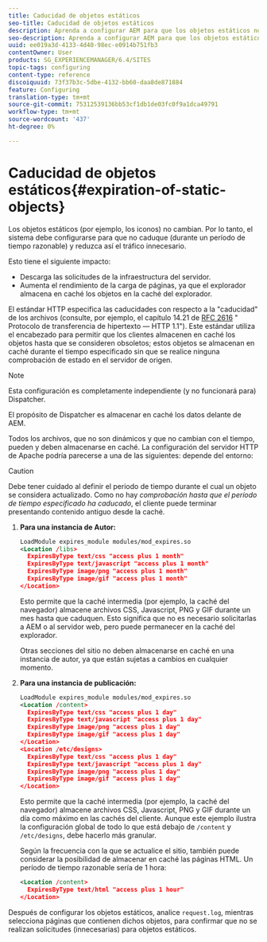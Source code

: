 ```yaml
---
title: Caducidad de objetos estáticos
seo-title: Caducidad de objetos estáticos
description: Aprenda a configurar AEM para que los objetos estáticos no caduquen (durante un período de tiempo razonable).
seo-description: Aprenda a configurar AEM para que los objetos estáticos no caduquen (durante un período de tiempo razonable).
uuid: ee019a3d-4133-4d40-98ec-e0914b751fb3
contentOwner: User
products: SG_EXPERIENCEMANAGER/6.4/SITES
topic-tags: configuring
content-type: reference
discoiquuid: 73f37b3c-5dbe-4132-bb60-daa8de871884
feature: Configuring
translation-type: tm+mt
source-git-commit: 75312539136bb53cf1db1de03fc0f9a1dca49791
workflow-type: tm+mt
source-wordcount: '437'
ht-degree: 0%

---
```



# Caducidad de objetos estáticos{#expiration-of-static-objects}

Los objetos estáticos (por ejemplo, los iconos) no cambian. Por lo tanto, el sistema debe configurarse para que no caduque (durante un período de tiempo razonable) y reduzca así el tráfico innecesario.

Esto tiene el siguiente impacto:

* Descarga las solicitudes de la infraestructura del servidor.
* Aumenta el rendimiento de la carga de páginas, ya que el explorador almacena en caché los objetos en la caché del explorador.

El estándar HTTP especifica las caducidades con respecto a la &quot;caducidad&quot; de los archivos (consulte, por ejemplo, el capítulo 14.21 de [RFC 2616](https://www.ietf.org/rfc/rfc2616.txt) &quot; Protocolo de transferencia de hipertexto — HTTP 1.1&quot;). Este estándar utiliza el encabezado para permitir que los clientes almacenen en caché los objetos hasta que se consideren obsoletos; estos objetos se almacenan en caché durante el tiempo especificado sin que se realice ninguna comprobación de estado en el servidor de origen.

>[!NOTE]
>
>Esta configuración es completamente independiente (y no funcionará para) Dispatcher.
>
>El propósito de Dispatcher es almacenar en caché los datos delante de AEM.

Todos los archivos, que no son dinámicos y que no cambian con el tiempo, pueden y deben almacenarse en caché. La configuración del servidor HTTP de Apache podría parecerse a una de las siguientes: depende del entorno:

>[!CAUTION]
>
>Debe tener cuidado al definir el periodo de tiempo durante el cual un objeto se considera actualizado. Como no hay *comprobación hasta que el período de tiempo especificado ha caducado*, el cliente puede terminar presentando contenido antiguo desde la caché.

1. **Para una instancia de Autor:**

   ```xml
   LoadModule expires_module modules/mod_expires.so
   <Location /libs>
     ExpiresByType text/css "access plus 1 month"
     ExpiresByType text/javascript "access plus 1 month"
     ExpiresByType image/png "access plus 1 month"
     ExpiresByType image/gif "access plus 1 month"
   </Location>
   ```

   Esto permite que la caché intermedia (por ejemplo, la caché del navegador) almacene archivos CSS, Javascript, PNG y GIF durante un mes hasta que caduquen. Esto significa que no es necesario solicitarlas a AEM o al servidor web, pero puede permanecer en la caché del explorador.

   Otras secciones del sitio no deben almacenarse en caché en una instancia de autor, ya que están sujetas a cambios en cualquier momento.

1. **Para una instancia de publicación:**

   ```xml
   LoadModule expires_module modules/mod_expires.so
   <Location /content>
     ExpiresByType text/css "access plus 1 day"
     ExpiresByType text/javascript "access plus 1 day"
     ExpiresByType image/png "access plus 1 day"
     ExpiresByType image/gif "access plus 1 day"
   </Location>
   <Location /etc/designs>
     ExpiresByType text/css "access plus 1 day"
     ExpiresByType text/javascript "access plus 1 day"
     ExpiresByType image/png "access plus 1 day"
     ExpiresByType image/gif "access plus 1 day"
   </Location>
   ```

   Esto permite que la caché intermedia (por ejemplo, la caché del navegador) almacene archivos CSS, Javascript, PNG y GIF durante un día como máximo en las cachés del cliente. Aunque este ejemplo ilustra la configuración global de todo lo que está debajo de `/content` y `/etc/designs`, debe hacerlo más granular.

   Según la frecuencia con la que se actualice el sitio, también puede considerar la posibilidad de almacenar en caché las páginas HTML. Un período de tiempo razonable sería de 1 hora:

   ```xml
   <Location /content>
     ExpiresByType text/html "access plus 1 hour"
   </Location>
   ```

Después de configurar los objetos estáticos, analice `request.log`, mientras selecciona páginas que contienen dichos objetos, para confirmar que no se realizan solicitudes (innecesarias) para objetos estáticos.
